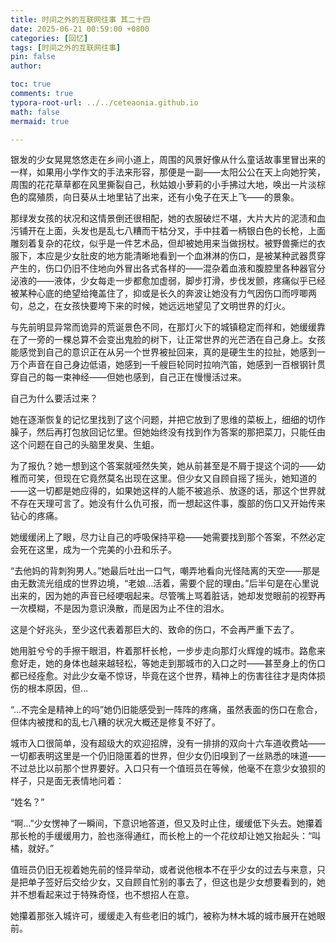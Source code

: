 ```yaml
---
title: 时间之外的互联网往事 其二十四
date: 2025-06-21 00:59:00 +0800
categories: [回忆]
tags: [时间之外的互联网往事]
pin: false
author: 

toc: true
comments: true
typora-root-url: ../../ceteaonia.github.io
math: false
mermaid: true

---
```


银发的少女晃晃悠悠走在乡间小道上，周围的风景好像从什么童话故事里冒出来的一样，如果用小学作文的手法来形容，那便是一副——太阳公公在天上向她狞笑，周围的花花草草都在风里撕裂自己，秋姑娘小萝莉的小手拂过大地，唤出一片淡棕色的腐殖质，向日葵从土地里钻了出来，还有小兔子在天上飞——的景象。

那绿发女孩的状况和这情景倒还很相配，她的衣服破烂不堪，大片大片的泥渍和血污铺开在上面，头发也是乱七八糟而干枯分叉，手中拄着一柄银白色的长枪，上面雕刻着复杂的花纹，似乎是一件艺术品，但却被她用来当做拐杖。被野兽撕烂的衣服下，本应是少女肚皮的地方能清晰地看到一个血淋淋的伤口，是被某种武器贯穿产生的，伤口仍旧不住地向外冒出各式各样的——混杂着血液和腹腔里各种器官分泌液的——液体，少女每走一步都愈加虚弱，脚步打滑，步伐发颤，疼痛似乎已经被某种心底的绝望给掩盖住了，抑或是长久的奔波让她没有力气因伤口而哼唧两句，总之，在女孩快要垮下来的时候，她远远地望见了文明世界的灯火。

与先前明显异常而诡异的荒诞景色不同，在那灯火下的城镇稳定而祥和，她缓缓靠在了一旁的一棵总算不会变出鬼脸的树下，让正常世界的光芒洒在自己身上。女孩能感觉到自己的意识正在从另一个世界被扯回来，真的是硬生生的拉扯，她感到一万个声音在自己身边低语，她感到一千艘巨轮同时拉响汽笛，她感到一百根钢针贯穿自己的每一束神经——但她也感到，自己正在慢慢活过来。

自己为什么要活过来？

她在逐渐恢复的记忆里找到了这个问题，并把它放到了思维的菜板上，细细的切作臊子，然后再打包放回记忆里。但她始终没有找到作为答案的那把菜刀，只能任由这个问题在自己的头脑里发臭、生蛆。

为了报仇？她一想到这个答案就哑然失笑，她从前甚至是不屑于提这个词的——幼稚而可笑，但现在它竟然莫名出现在这里。但少女又自顾自摇了摇头，她知道的——这一切都是她应得的，如果她这样的人能不被追杀、放逐的话，那这个世界就不存在天理可言了。她没有什么仇可报，而一想起这件事，腹部的伤口又开始传来钻心的疼痛。

她缓缓闭上了眼，尽力让自己的呼吸保持平稳——她需要找到那个答案，不然必定会死在这里，成为一个完美的小丑和乐子。

“去他妈的背刺狗男人。”她最后吐出一口气，嘲弄地看向光怪陆离的天空——那是由无数流光组成的世界边境，“老娘…活着，需要个屁的理由。”后半句是在心里说出来的，因为她的声音已经哽咽起来。尽管嘴上骂着脏话，她却发觉眼前的视野再一次模糊，不是因为意识涣散，而是因为止不住的泪水。

这是个好兆头，至少这代表着那巨大的、致命的伤口，不会再严重下去了。

她用脏兮兮的手擦干眼泪，杵着那杆长枪，一步步走向那灯火辉煌的城市。路愈来愈好走，她的身体也越来越轻松，等她走到那城市的入口之时——甚至身上的伤口都已经痊愈。对此少女毫不惊讶，毕竟在这个世界，精神上的伤害往往才是肉体损伤的根本原因，但…

“…不完全是精神上的吗”她仍旧能感受到一阵阵的疼痛，虽然表面的伤口在愈合，但体内被搅和的乱七八糟的状况大概还是修复不好了。

城市入口很简单，没有超级大的欢迎招牌，没有一排排的双向十六车道收费站——一切都表明这里是一个仍旧隐匿着的世界，但少女仍旧嗅到了一丝熟悉的味道——不过总比以前那个世界要好。入口只有一个值班员在等候，他毫不在意少女狼狈的样子，只是面无表情地问着：

“姓名？”

“啊…”少女愣神了一瞬间，下意识地答道，但又及时止住，缓缓低下头去。她攥着那长枪的手缓缓用力，脸也涨得通红，而长枪上的一个花纹却让她又抬起头：“叫橘，就好。”

值班员仍旧无视着她先前的怪异举动，或者说他根本不在乎少女的过去与来意，只是把单子签好后交给少女，又自顾自忙别的事去了，但这也是少女想要看到的，她并不想看起来过于特殊奇怪，也不想招人在意。

她攥着那张入城许可，缓缓走入有些老旧的城门，被称为林木城的城市展开在她眼前。